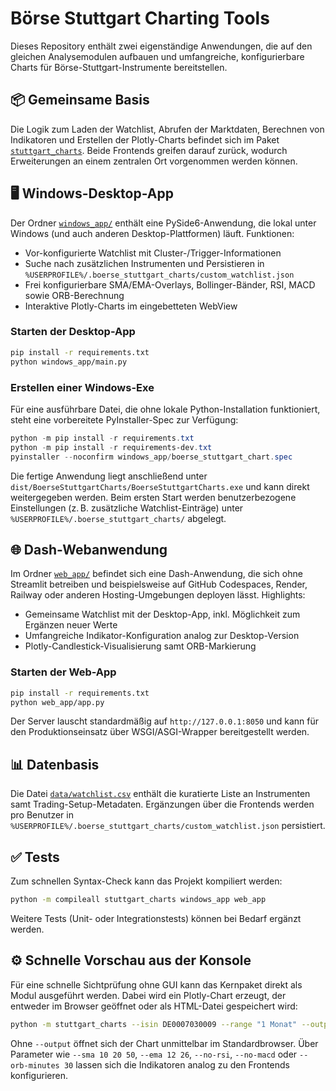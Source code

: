 # Börse Stuttgart Charting Tools

Dieses Repository enthält zwei eigenständige Anwendungen, die auf den gleichen Analysemodulen aufbauen und umfangreiche, konfigurierbare Charts für Börse-Stuttgart-Instrumente bereitstellen.

## 📦 Gemeinsame Basis

Die Logik zum Laden der Watchlist, Abrufen der Marktdaten, Berechnen von Indikatoren und Erstellen der Plotly-Charts befindet sich im Paket [`stuttgart_charts`](stuttgart_charts/). Beide Frontends greifen darauf zurück, wodurch Erweiterungen an einem zentralen Ort vorgenommen werden können.

## 🖥️ Windows-Desktop-App

Der Ordner [`windows_app/`](windows_app/) enthält eine PySide6-Anwendung, die lokal unter Windows (und auch anderen Desktop-Plattformen) läuft. Funktionen:

- Vor-konfigurierte Watchlist mit Cluster-/Trigger-Informationen
- Suche nach zusätzlichen Instrumenten und Persistieren in `%USERPROFILE%/.boerse_stuttgart_charts/custom_watchlist.json`
- Frei konfigurierbare SMA/EMA-Overlays, Bollinger-Bänder, RSI, MACD sowie ORB-Berechnung
- Interaktive Plotly-Charts im eingebetteten WebView

### Starten der Desktop-App

```bash
pip install -r requirements.txt
python windows_app/main.py
```

### Erstellen einer Windows-Exe

Für eine ausführbare Datei, die ohne lokale Python-Installation funktioniert, steht eine vorbereitete PyInstaller-Spec zur Verfügung:

```powershell
python -m pip install -r requirements.txt
python -m pip install -r requirements-dev.txt
pyinstaller --noconfirm windows_app/boerse_stuttgart_chart.spec
```

Die fertige Anwendung liegt anschließend unter `dist/BoerseStuttgartCharts/BoerseStuttgartCharts.exe` und kann direkt weitergegeben werden. Beim ersten Start werden benutzerbezogene Einstellungen (z. B. zusätzliche Watchlist-Einträge) unter `%USERPROFILE%/.boerse_stuttgart_charts/` abgelegt.

## 🌐 Dash-Webanwendung

Im Ordner [`web_app/`](web_app/) befindet sich eine Dash-Anwendung, die sich ohne Streamlit betreiben und beispielsweise auf GitHub Codespaces, Render, Railway oder anderen Hosting-Umgebungen deployen lässt. Highlights:

- Gemeinsame Watchlist mit der Desktop-App, inkl. Möglichkeit zum Ergänzen neuer Werte
- Umfangreiche Indikator-Konfiguration analog zur Desktop-Version
- Plotly-Candlestick-Visualisierung samt ORB-Markierung

### Starten der Web-App

```bash
pip install -r requirements.txt
python web_app/app.py
```

Der Server lauscht standardmäßig auf `http://127.0.0.1:8050` und kann für den Produktionseinsatz über WSGI/ASGI-Wrapper bereitgestellt werden.

## 📊 Datenbasis

Die Datei [`data/watchlist.csv`](data/watchlist.csv) enthält die kuratierte Liste an Instrumenten samt Trading-Setup-Metadaten. Ergänzungen über die Frontends werden pro Benutzer in `%USERPROFILE%/.boerse_stuttgart_charts/custom_watchlist.json` persistiert.

## ✅ Tests

Zum schnellen Syntax-Check kann das Projekt kompiliert werden:

```bash
python -m compileall stuttgart_charts windows_app web_app
```

Weitere Tests (Unit- oder Integrationstests) können bei Bedarf ergänzt werden.

## ⚙️ Schnelle Vorschau aus der Konsole

Für eine schnelle Sichtprüfung ohne GUI kann das Kernpaket direkt als Modul
ausgeführt werden. Dabei wird ein Plotly-Chart erzeugt, der entweder im Browser
geöffnet oder als HTML-Datei gespeichert wird:

```bash
python -m stuttgart_charts --isin DE0007030009 --range "1 Monat" --output charts/rheinmetall.html
```

Ohne `--output` öffnet sich der Chart unmittelbar im Standardbrowser. Über
Parameter wie `--sma 10 20 50`, `--ema 12 26`, `--no-rsi`, `--no-macd` oder
`--orb-minutes 30` lassen sich die Indikatoren analog zu den Frontends
konfigurieren.
